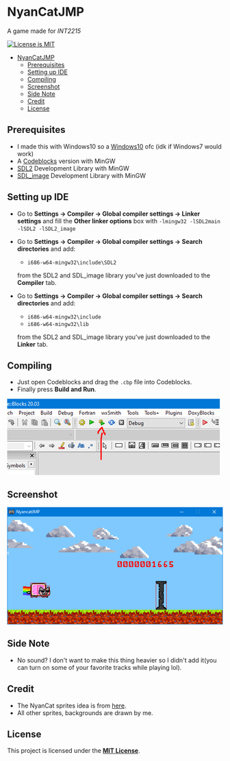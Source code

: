 # NyanCatJMP

A game made for *INT2215*

[![License is MIT](https://img.shields.io/github/license/duongoku/NyanCatJMP)](./LICENSE)


- [NyanCatJMP](#nyancatjmp)
	- [Prerequisites](#prerequisites)
	- [Setting up IDE](#setting-up-ide)
	- [Compiling](#compiling)
	- [Screenshot](#screenshot)
	- [Side Note](#side-note)
	- [Credit](#credit)
	- [License](#license)

## Prerequisites

- I made this with Windows10 so a [Windows10](https://www.microsoft.com/en-us/software-download/windows10) ofc (idk if Windows7 would work)
- A [Codeblocks](http://www.codeblocks.org/downloads/26) version with MinGW
- [SDL2](https://www.libsdl.org/download-2.0.php) Development Library with MinGW
- [SDL_image](https://www.libsdl.org/projects/SDL_image/) Development Library with MinGW

## Setting up IDE

- Go to **Settings -> Compiler -> Global compiler settings -> Linker settings** and fill the **Other linker options** box with ```-lmingw32 -lSDL2main -lSDL2 -lSDL2_image```

- Go to **Settings -> Compiler -> Global compiler settings -> Search directories** and add:

	- `i686-w64-mingw32\include\SDL2`

	from the SDL2 and SDL_image library you've just downloaded to the **Compiler** tab.

- Go to **Settings -> Compiler -> Global compiler settings -> Search directories** and add:

	- `i686-w64-mingw32\include`
	- `i686-w64-mingw32\lib`

	from the SDL2 and SDL_image library you've just downloaded to the **Linker** tab.

## Compiling

- Just open Codeblocks and drag the `.cbp` file into Codeblocks.
- Finally press **Build and Run**.

![Build and Run](./images/screenshot_02.png)

## Screenshot

![Screenshot_1](./images/screenshot_01.png)

## Side Note
- No sound? I don't want to make this thing heavier so I didn't add it(you can turn on some of your favorite tracks while playing lol).

## Credit

- The NyanCat sprites idea is from [here](http://www.nyan.cat).
- All other sprites, backgrounds are drawn by me.

## License

This project is licensed under the [**MIT License**](https://choosealicense.com/licenses/mit).
